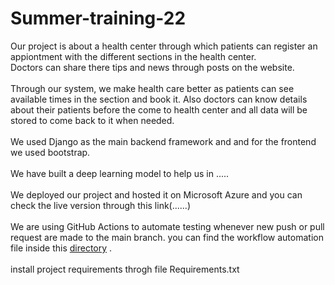 # Summer-training-22

Our project is about a health center through which patients can register an appiontment with the different sections in the health center. 
<br>
Doctors can share there tips and news through posts on the website.
<br><br>
Through our system, we make health care better as patients can see available times in the section and book it. Also doctors can know details about their patients before the come to health center and all data will be stored to come back to it when needed.
<br><br>
We used Django as the main backend framework and and for the  frontend we used bootstrap. 
<br><br>
We have built a deep learning model to help us in .....
<br><br>
We deployed our project and hosted it on Microsoft Azure and you can check the live version through this link(......)
<br><br>
We are using GitHub Actions to automate testing whenever new push or pull request are made to the main branch.
you can find the workflow automation file inside this [directory](https://github.com/DevMed22/Summer-training-22/tree/main/.github/workflows) .
<br><br>
install project requirements throgh file Requirements.txt 
